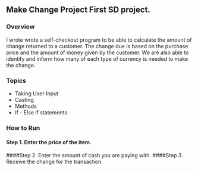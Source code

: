 ## Make Change Project First SD project.

### Overview

I wrote wrote a self-checkout program to be able to calculate the amount of change returned to a customer.
The change due is based on the purchase price and the amount of money given by the customer. We are also able to identify and inform how many of each type of currency is needed to make the change.

### Topics

* Taking User Input
* Casting
* Methods
* If - Else if statements


### How to Run

#### Step 1. Enter the price of the item.
####Step 2. Enter the amount of cash you are paying with.
####Step 3. Receive the change for the transaction.
